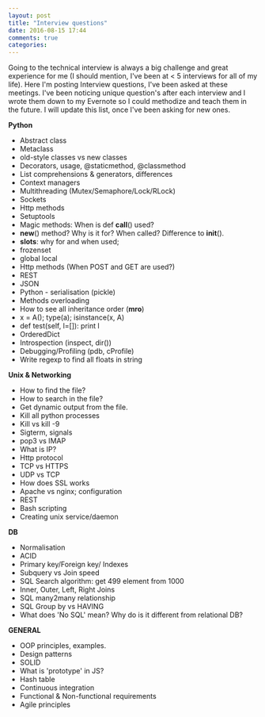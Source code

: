 ```yaml
---
layout: post
title: "Interview questions"
date: 2016-08-15 17:44
comments: true
categories:
---
```


Going to the technical interview is always a big challenge and great experience for me (I should mention, I've been at < 5 interviews for all of my life). Here I'm posting Interview questions, I've been asked at these meetings. I've been noticing unique question's after each interview and I wrote them down to my Evernote so I could methodize and teach them in the future. I will update this list, once I've been asking for new ones.<!-- more -->

**Python**

- Abstract class
- Metaclass
- old-style classes vs new classes
- Decorators, usage, @staticmethod, @classmethod
- List comprehensions & generators, differences
- Context managers
- Multithreading (Mutex/Semaphore/Lock/RLock)
- Sockets
- Http methods
- Setuptools
- Magic methods: When is def __call__() used?
- __new__() method? Why is it for? When called? Difference to __init__().
- __slots__: why for and when used;
- frozenset
- global local
- Http methods (When POST and GET are used?)
- REST
- JSON
- Python - serialisation (pickle)
- Methods overloading
- How to see all inheritance order (__mro__)
- x = A(); type(a); isinstance(x, A)
- def test(self, l=[]): print l
- OrderedDict
- Introspection (inspect, dir())
- Debugging/Profiling (pdb, cProfile)
- Write regexp to find all floats in string

**Unix & Networking**

- How to find the file?
- How to search in the file?
- Get dynamic output from the file.
- Kill all python processes
- Kill vs kill -9
- Sigterm, signals
- pop3 vs IMAP
- What is IP?
- Http protocol
- TCP vs HTTPS
- UDP vs TCP
- How does SSL works
- Apache vs nginx; configuration
- REST
- Bash scripting
- Creating unix service/daemon

**DB**

- Normalisation
- ACID
- Primary key/Foreign key/ Indexes
- Subquery vs Join speed
- SQL Search algorithm: get 499 element from 1000
- Inner, Outer, Left, Right Joins
- SQL many2many relationship
- SQL Group by vs HAVING
- What does 'No SQL' mean? Why do is it different from relational DB?

**GENERAL**

- OOP principles, examples.
- Design patterns
- SOLID
- What is 'prototype' in JS?
- Hash table
- Continuous integration
- Functional & Non-functional requirements
- Agile principles
